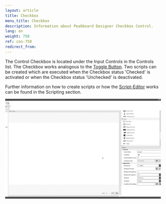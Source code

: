```yaml
---
layout: article
title: Checkbox
menu_title: Checkbox
description: Information about Peakboard Designer Checkbox Control.
lang: en
weight: 750
ref: con-750
redirect_from:
---
```


The Control Checkbox is located under the Input Controls in the Controls list. 
The Checkbox works analogous to the [Toggle Button](/controls/en-togglebutton.html).
Two scripts can be created which are executed when the Checkbox status 'Checked' is activated or when the Checkbox status 'Unchecked' is deactivated.

Further information on how to create scripts or how the [Script-Editor](/scripting/en-script-editor.html) works can be found in the Scripting section.

![image_1](/assets/images/Controls/Check-Box/checkbox01.gif)